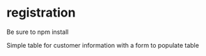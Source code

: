 # registration

Be sure to npm install




Simple table for customer information with a form to populate table
